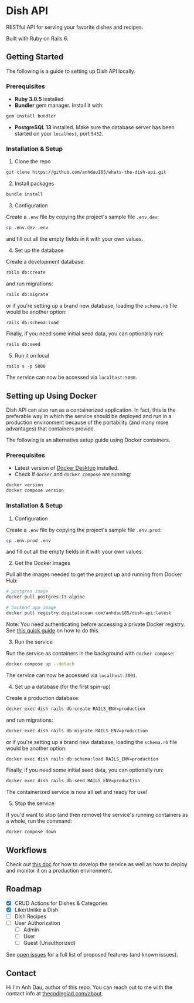 # Dish API

RESTful API for serving your favorite dishes and recipes.

Built with Ruby on Rails 6.

## Getting Started

The following is a guide to setting up Dish API locally.

### Prerequisites

- **Ruby 3.0.5** installed
- **Bundler** gem manager. Install it with:

```sh
gem install bundler
```

- **PostgreSQL 13** installed. Make sure the database server has been started on your `localhost`, port `5432`.

### Installation & Setup

1. Clone the repo

```sh
git clone https://github.com/anhdau185/whats-the-dish-api.git
```

2. Install packages

```sh
bundle install
```

3. Configuration

Create a `.env` file by copying the project's sample file `.env.dev`:

```sh
cp .env.dev .env
```

and fill out all the empty fields in it with your own values.

4. Set up the database

Create a development database:

```sh
rails db:create
```

and run migrations:

```sh
rails db:migrate
```

or if you're setting up a brand new database, loading the `schema.rb` file would be another option:

```sh
rails db:schema:load
```

Finally, if you need some initial seed data, you can optionally run:

```sh
rails db:seed
```

5. Run it on local

```
rails s -p 5000
```

The service can now be accessed via `localhost:5000`.

## Setting up Using Docker

Dish API can also run as a containerized application. In fact, this is the preferable way in which the service should be deployed and run in a production environment because of the portability (and many more advantages) that containers provide.

The following is an alternative setup guide using Docker containers.

### Prerequisites

- Latest version of [Docker Desktop](https://www.docker.com/products/docker-desktop) installed.
- Check if `docker` and `docker compose` are running:

```sh
docker version
docker compose version
```

### Installation & Setup

1. Configuration

Create a `.env` file by copying the project's sample file `.env.prod`:

```sh
cp .env.prod .env
```

and fill out all the empty fields in it with your own values.

2. Get the Docker images

Pull all the images needed to get the project up and running from Docker Hub:

```sh
# postgres image
docker pull postgres:13-alpine

# backend app image
docker pull registry.digitalocean.com/anhdau185/dish-api:latest
```

Note: You need authenticating before accessing a private Docker registry. See [this quick guide](https://github.com/anhdau185/application-infrastructure/tree/main/docker#accessing-digitalocean-private-docker-registry) on how to do this.

3. Run the service

Run the service as containers in the background with `docker compose`:

```sh
docker compose up --detach
```

The service can now be accessed via `localhost:3001`.

4. Set up a database (for the first spin-up)

Create a production database:

```sh
docker exec dish rails db:create RAILS_ENV=production
```

and run migrations:

```sh
docker exec dish rails db:migrate RAILS_ENV=production
```

or if you're setting up a brand new database, loading the `schema.rb` file would be another option:

```sh
docker exec dish rails db:schema:load RAILS_ENV=production
```

Finally, if you need some initial seed data, you can optionally run:

```sh
docker exec dish rails db:seed RAILS_ENV=production
```

The containerized service is now all set and ready for use!

5. Stop the service

If you'd want to stop (and then remove) the service's running containers as a whole, run the command:

```sh
docker compose down
```

## Workflows

Check out [this doc](https://github.com/anhdau185/application-infrastructure/blob/main/docs/whats-the-dish/workflows-backend.md) for how to develop the service as well as how to deploy and monitor it on a production environment.

<!-- ## Usage

This section lists out all the APIs exposed by the Auth Service as well as how to test them.

### API Documentation

| API Name/Purpose    | Endpoint               | Request Body                           | Bearer Token Required? | Comment             |
| ------------------- | ---------------------- | -------------------------------------- | ---------------------- | ------------------- |
| Register a New User | `POST /users/signup`   | `{ name; username; password; scope? }` | No                     |
| Get the User List   | `GET /users`           |                                        | Access Token           | Needs authorization |
| Get a User          | `GET /users/:id`       |                                        | Access Token           | Needs authorization |
| Update a User       | `PATCH /users/:id`     | `{ name; password }`                   | Access Token           | Needs authorization |
| Delete a User       | `DELETE /users/:id`    |                                        | Access Token           | Needs authorization |
| Sign In             | `POST /auth/login`     | `{ username; password }`               | No                     |
| Authenticate a User | `POST /auth/protected` |                                        | Access Token           |
| Refresh Tokens      | `POST /auth/refresh`   |                                        | Refresh Token          |
| Sign Out            | `POST /auth/logout`    |                                        | Refresh Token          |

### Testing

[Postman](https://www.postman.com/), a popular API platform, is a helpful tool to play around with and get used to the above APIs. Here are some sample collections that can be useful for testing these APIs:

- APIs: [Download here](https://gist.github.com/anhdau185/726c55cbf40cfef57a3ff377ee4576d9)
- Environment: [Download here](https://gist.github.com/anhdau185/11cbdbc976f7fc6de5b22564ef63b0ca) -->

## Roadmap

- [x] CRUD Actions for Dishes & Categories
- [x] Like/Unlike a Dish
- [ ] Dish Recipes
- [ ] User Authorization
  - [ ] Admin
  - [ ] User
  - [ ] Guest (Unauthorized)

See [open issues](https://github.com/anhdau185/whats-the-dish/issues) for a full list of proposed features (and known issues).

## Contact

Hi I'm Anh Dau, author of this repo. You can reach out to me with the contact info at [thecodinglad.com/about](https://thecodinglad.com/about).
